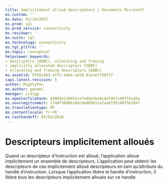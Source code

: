 ```yaml
---
title: Implicitement alloué descripteurs | Documents Microsoft
ms.custom: ''
ms.date: 01/19/2017
ms.prod: sql
ms.prod_service: connectivity
ms.reviewer: ''
ms.suite: sql
ms.technology: connectivity
ms.tgt_pltfrm: ''
ms.topic: conceptual
helpviewer_keywords:
- descriptors [ODBC], allocating and freeing
- implicitly allocated descriptors [ODBC]
- allocating and freeing descriptors [ODBC]
ms.assetid: 9f88c863-affc-4ab4-a558-63a3ef766f37
caps.latest.revision: 5
author: MightyPen
ms.author: genemi
manager: craigg
ms.openlocfilehash: 8d805b110453c5fe0bb5be8c8df067c09ff8146e
ms.sourcegitcommit: 1740f3090b168c0e809611a7aa6fd514075616bf
ms.translationtype: MT
ms.contentlocale: fr-FR
ms.lasthandoff: 05/03/2018
---
```

# <a name="implicitly-allocated-descriptors"></a>Descripteurs implicitement alloués
Quand un descripteur d’instruction est alloué, l’application alloue implicitement un ensemble de descripteurs. L’application peut obtenir les descripteurs de ces implicitement alloué descripteurs en tant qu’attributs du handle d’instruction. Lorsque l’application libère le handle d’instruction, il libère tous les descripteurs implicitement alloués sur ce handle.
